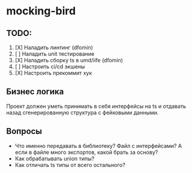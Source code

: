 # mocking-bird

## TODO:

1. [X] Наладить линтинг (dfomin)
2. [ ] Наладить unit тестирование
3. [X] Наладить сборку ts в umd/iife (dfomin)
4. [ ] Настроить ci/cd экшены
5. [X] Настроить прекоммит хук

## Бизнес логика

Проект должен уметь принимать в себя интерфейсы на ts и отдавать назад сгенерированную структура с фейковыми данными. 

## Вопросы

* Что именно передавать в библиотеку? Файл с интерфейсами? А если в файле много экспортов, какой брать за основу?
* Как обрабатывать union типы?
* Как отличать ts типы от всего остального?
